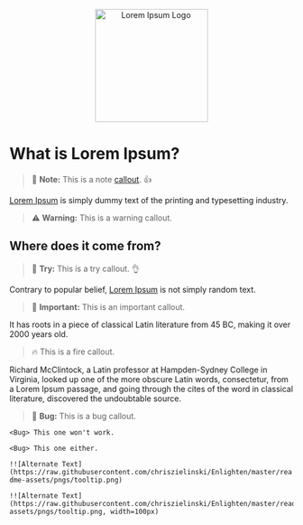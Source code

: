 <p align="center">
    <img src="https://assets0.domestika.org/project-items/001/654/590/lorem_vector1-big.jpg?1467128298" alt="Lorem Ipsum Logo" height="200px">
</p>

What is Lorem Ipsum? 
=====================

> 📌 **Note:** This is a note <a href="https://en.wikipedia.org/wiki/Callout" target="_blank">callout</a>. 👍

<a href="https://www.lipsum.com" target="_blank">Lorem Ipsum</a> is simply dummy text of the printing and typesetting industry.

> ⚠️ **Warning:** This is a warning callout.

Where does it come from?
------------------------

> 🎡 **Try:** This is a try callout. 👌

Contrary to popular belief, [Lorem Ipsum](https://www.lipsum.com) is not simply random text.

> 📣 **Important:** This is an important callout.

It has roots in a piece of classical Latin literature from 45 BC, making it over 2000 years old.

 > 🔥 This is a fire callout.
 
 Richard McClintock, a Latin professor at Hampden-Sydney College in Virginia, looked up one of the more obscure Latin words, consectetur, from a Lorem Ipsum passage, and going through the cites of the word in classical literature, discovered the undoubtable source.

> 🐞 **Bug:** This is a bug callout.

`<Bug> This one won't work.`

    <Bug> This one either.


`!![Alternate Text](https://raw.githubusercontent.com/chriszielinski/Enlighten/master/readme-assets/pngs/tooltip.png)`


	!![Alternate Text](https://raw.githubusercontent.com/chriszielinski/Enlighten/master/readme-assets/pngs/tooltip.png, width=100px)
